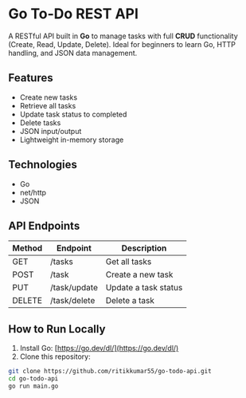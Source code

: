 # Go To-Do REST API

A RESTful API built in **Go** to manage tasks with full **CRUD** functionality (Create, Read, Update, Delete). Ideal for beginners to learn Go, HTTP handling, and JSON data management.

## Features
- Create new tasks
- Retrieve all tasks
- Update task status to completed
- Delete tasks
- JSON input/output
- Lightweight in-memory storage

## Technologies
- Go
- net/http
- JSON

## API Endpoints

| Method | Endpoint           | Description                  |
|--------|------------------|------------------------------|
| GET    | /tasks            | Get all tasks               |
| POST   | /task             | Create a new task           |
| PUT    | /task/update      | Update a task status        |
| DELETE | /task/delete      | Delete a task               |

## How to Run Locally

1. Install Go: [https://go.dev/dl/](https://go.dev/dl/)  
2. Clone this repository:

```bash
git clone https://github.com/ritikkumar55/go-todo-api.git
cd go-todo-api
go run main.go
